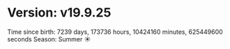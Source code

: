 # Version: v19.9.25
Time since birth: 7239 days, 173736 hours, 10424160 minutes, 625449600 seconds
Season: Summer ☀️
